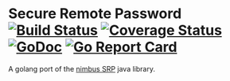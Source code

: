 # Secure Remote Password [![Build Status][ci-img]][ci] [![Coverage Status][cov-img]][cov] [![GoDoc][godoc-img]][godoc] [![Go Report Card][report-img]][report]

A golang port of the [nimbus SRP](https://connect2id.com/products/nimbus-srp) java library.

[ci-img]: https://travis-ci.org/johandroz/srp.svg?branch=master
[ci]: https://travis-ci.org/johandroz/srp
[cov-img]: https://coveralls.io/repos/github/johandroz/srp/badge.svg?branch=master
[cov]: https://coveralls.io/github/johandroz/srp?branch=master
[godoc-img]: https://godoc.org/github.com/johandroz/srp?status.svg
[godoc]: https://godoc.org/github.com/johandroz/srp
[report-img]: https://goreportcard.com/badge/github.com/johandroz/srp
[report]: https://goreportcard.com/report/github.com/johandroz/srp